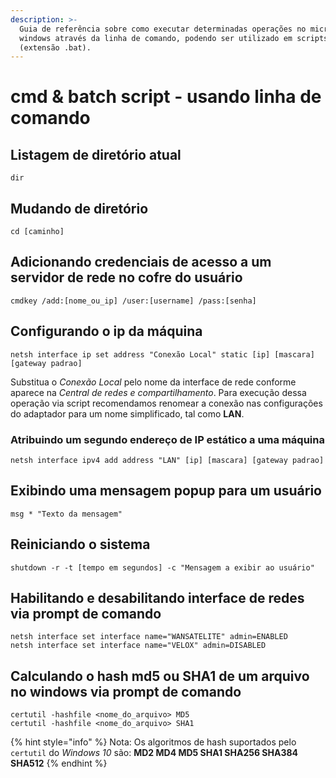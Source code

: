 ```yaml
---
description: >-
  Guia de referência sobre como executar determinadas operações no microsoft
  windows através da linha de comando, podendo ser utilizado em scripts batch
  (extensão .bat).
---
```


# cmd & batch script - usando linha de comando

## Listagem de diretório atual

```
dir
```

## Mudando de diretório

```
cd [caminho]
```

## Adicionando credenciais de acesso a um servidor de rede no cofre do usuário

```
cmdkey /add:[nome_ou_ip] /user:[username] /pass:[senha]
```

## Configurando o ip da máquina

```
netsh interface ip set address "Conexão Local" static [ip] [mascara] [gateway padrao]
```

Substitua o _Conexão Local_ pelo nome da interface de rede conforme aparece na _Central de redes e compartilhamento_. Para execução dessa operação via script recomendamos renomear a conexão nas configurações do adaptador para um nome simplificado, tal como **LAN**.

### Atribuindo um segundo endereço de IP estático a uma máquina

```
netsh interface ipv4 add address "LAN" [ip] [mascara] [gateway padrao]
```

## Exibindo uma mensagem popup para um usuário

```
msg * "Texto da mensagem"
```

## Reiniciando o sistema

```
shutdown -r -t [tempo em segundos] -c "Mensagem a exibir ao usuário"
```

## Habilitando e desabilitando interface de redes via prompt de comando

```
netsh interface set interface name="WANSATELITE" admin=ENABLED
netsh interface set interface name="VELOX" admin=DISABLED
```

## Calculando o hash md5  ou SHA1 de um arquivo no windows via prompt de comando

```
certutil -hashfile <nome_do_arquivo> MD5
certutil -hashfile <nome_do_arquivo> SHA1
```

{% hint style="info" %}
Nota: Os algoritmos de hash suportados pelo `certutil` do _Windows 10_ são: **MD2 MD4 MD5 SHA1 SHA256 SHA384 SHA512**
{% endhint %}

